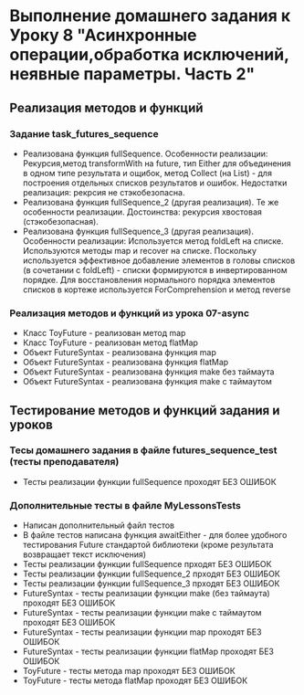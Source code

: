 # Выполнение домашнего задания к Уроку 8 "Асинхронные операции,обработка исключений, неявные параметры. Часть 2"
## Реализация методов и функций
### Задание task_futures_sequence
* Реализована функция fullSequence. Особенности реализации: 
Рекурсия,метод transformWith на future, 
тип Either для объединения в одном типе результата и ощибок,
метод Collect (на List) - для построения отдельных списков результатов и ошибок.
Недостатки реализация: рекрсия не стэкобезопасна.
* Реализована функция fullSequence_2 (другая реализация). Те же особенности реализации. Достоинства: рекурсия хвостовая (стэкобезопасная).
* Реализована функция fullSequence_3 (другая реализация). Особенности реализации: Используется метод foldLeft на списке.  
Используются методы map и recover на списке. 
Поскольку используется эффективное  добавление элементов в головы списков (в сочетании с foldLeft) - списки формируются в инвертированном порядке.
Для восстановления нормального порядка  элементов списков в кортеже используется ForComprehension и метод reverse
### Реализация методов и функций из урока  07-async
* Класс ToyFuture - реализован метод map
* Класс ToyFuture - реализован метод flatMap
* Объект FutureSyntax - реализована функция map
* Объект FutureSyntax - реализована функция flatMap
* Объект FutureSyntax - реализована функция make без таймаута
* Объект FutureSyntax - реализована функция make с таймаутом
## Тестирование методов и функций задания и уроков
### Тесы домашнего задания  в файле futures_sequence_test (тесты преподавателя)
* Тесты реализации функции  fullSequence проходят БЕЗ ОШИБОК
### Дополнительные тесты в файле  MyLessonsTests
* Написан дополнительный файл тестов
* В файле тестов написана функция awaitEither - для более удобного тестирования Future стандартой библиотеки 
(кроме результата возвращает текст исключения) 
* Тесты реализации функции fullSequence прходят БЕЗ ОШИБОК
* Тесты реализации функции fullSequence_2 прходят БЕЗ ОШИБОК
* Тесты реализации функции fullSequence_3 прходят БЕЗ ОШИБОК
* FutureSyntax - тесты реализации функции make (без таймаута) проходят БЕЗ ОШИБОК
* FutureSyntax - тесты реализации функции make с таймаутом проходят БЕЗ ОШИБОК
* FutureSyntax - тесты реализации функции map  проходят БЕЗ ОШИБОК
* FutureSyntax - тесты реализации функции flatMap  проходят БЕЗ ОШИБОК
* ToyFuture - тесты метода map проходят БЕЗ ОШИБОК
* ToyFuture - тесты метода flatMap проходят БЕЗ ОШИБОК

